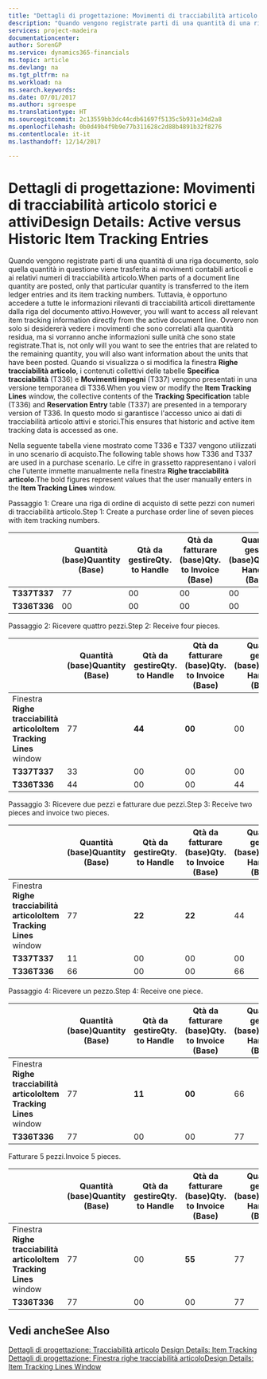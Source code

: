 ```yaml
---
title: "Dettagli di progettazione: Movimenti di tracciabilità articolo storici e attivi | Microsoft Docs"
description: "Quando vengono registrate parti di una quantità di una riga documento, solo quella quantità in questione viene trasferita ai movimenti contabili articoli e ai relativi numeri di tracciabilità articolo. Tuttavia, è opportuno accedere a tutte le informazioni rilevanti di tracciabilità articoli direttamente dalla riga del documento attivo. Ovvero non solo si desidererà vedere i movimenti che sono correlati alla quantità residua, ma si vorranno anche informazioni sulle unità che sono state registrate. Quando si visualizza o si modifica la finestra **Righe tracciabilità articolo**, i contenuti collettivi delle tabelle **Specifica tracciabilità** (T336) e **Movimenti impegni** (T337) vengono presentati in una versione temporanea di T336. In questo modo si garantisce l'accesso unico ai dati di tracciabilità articolo attivi e storici."
services: project-madeira
documentationcenter: 
author: SorenGP
ms.service: dynamics365-financials
ms.topic: article
ms.devlang: na
ms.tgt_pltfrm: na
ms.workload: na
ms.search.keywords: 
ms.date: 07/01/2017
ms.author: sgroespe
ms.translationtype: HT
ms.sourcegitcommit: 2c13559bb3dc44cdb61697f5135c5b931e34d2a8
ms.openlocfilehash: 0b0d49b4f9b9e77b311628c2d88b4891b32f8276
ms.contentlocale: it-it
ms.lasthandoff: 12/14/2017

---
```

# <a name="design-details-active-versus-historic-item-tracking-entries"></a><span data-ttu-id="dfb67-107">Dettagli di progettazione: Movimenti di tracciabilità articolo storici e attivi</span><span class="sxs-lookup"><span data-stu-id="dfb67-107">Design Details: Active versus Historic Item Tracking Entries</span></span>
<span data-ttu-id="dfb67-108">Quando vengono registrate parti di una quantità di una riga documento, solo quella quantità in questione viene trasferita ai movimenti contabili articoli e ai relativi numeri di tracciabilità articolo.</span><span class="sxs-lookup"><span data-stu-id="dfb67-108">When parts of a document line quantity are posted, only that particular quantity is transferred to the item ledger entries and its item tracking numbers.</span></span> <span data-ttu-id="dfb67-109">Tuttavia, è opportuno accedere a tutte le informazioni rilevanti di tracciabilità articoli direttamente dalla riga del documento attivo.</span><span class="sxs-lookup"><span data-stu-id="dfb67-109">However, you will want to access all relevant item tracking information directly from the active document line.</span></span> <span data-ttu-id="dfb67-110">Ovvero non solo si desidererà vedere i movimenti che sono correlati alla quantità residua, ma si vorranno anche informazioni sulle unità che sono state registrate.</span><span class="sxs-lookup"><span data-stu-id="dfb67-110">That is, not only will you want to see the entries that are related to the remaining quantity, you will also want information about the units that have been posted.</span></span> <span data-ttu-id="dfb67-111">Quando si visualizza o si modifica la finestra **Righe tracciabilità articolo**, i contenuti collettivi delle tabelle **Specifica tracciabilità** (T336) e **Movimenti impegni** (T337) vengono presentati in una versione temporanea di T336.</span><span class="sxs-lookup"><span data-stu-id="dfb67-111">When you view or modify the **Item Tracking Lines** window, the collective contents of the **Tracking Specification** table (T336) and **Reservation Entry** table (T337) are presented in a temporary version of T336.</span></span> <span data-ttu-id="dfb67-112">In questo modo si garantisce l'accesso unico ai dati di tracciabilità articolo attivi e storici.</span><span class="sxs-lookup"><span data-stu-id="dfb67-112">This ensures that historic and active item tracking data is accessed as one.</span></span>  

 <span data-ttu-id="dfb67-113">Nella seguente tabella viene mostrato come T336 e T337 vengono utilizzati in uno scenario di acquisto.</span><span class="sxs-lookup"><span data-stu-id="dfb67-113">The following table shows how T336 and T337 are used in a purchase scenario.</span></span> <span data-ttu-id="dfb67-114">Le cifre in grassetto rappresentano i valori che l'utente immette manualmente nella finestra **Righe tracciabilità articolo**.</span><span class="sxs-lookup"><span data-stu-id="dfb67-114">The bold figures represent values that the user manually enters in the **Item Tracking Lines** window.</span></span>  

 <span data-ttu-id="dfb67-115">Passaggio 1: Creare una riga di ordine di acquisto di sette pezzi con numeri di tracciabilità articolo.</span><span class="sxs-lookup"><span data-stu-id="dfb67-115">Step 1: Create a purchase order line of seven pieces with item tracking numbers.</span></span>  

||<span data-ttu-id="dfb67-116">**Quantità (base)**</span><span class="sxs-lookup"><span data-stu-id="dfb67-116">**Quantity (Base)**</span></span>|<span data-ttu-id="dfb67-117">**Qtà da gestire**</span><span class="sxs-lookup"><span data-stu-id="dfb67-117">**Qty. to Handle**</span></span>|<span data-ttu-id="dfb67-118">**Qtà da fatturare (base)**</span><span class="sxs-lookup"><span data-stu-id="dfb67-118">**Qty. to Invoice (Base)**</span></span>|<span data-ttu-id="dfb67-119">**Quantità gestita (base)**</span><span class="sxs-lookup"><span data-stu-id="dfb67-119">**Quantity Handled (Base)**</span></span>|<span data-ttu-id="dfb67-120">**Quantità fatturata (base)**</span><span class="sxs-lookup"><span data-stu-id="dfb67-120">**Quantity Invoiced (Base)**</span></span>|  
|-|----------------------------------------------|--------------------------------------------|------------------------------------------------------|-------------------------------------------------------|--------------------------------------------------------|  
|<span data-ttu-id="dfb67-121">**T337**</span><span class="sxs-lookup"><span data-stu-id="dfb67-121">**T337**</span></span>|<span data-ttu-id="dfb67-122">7</span><span class="sxs-lookup"><span data-stu-id="dfb67-122">7</span></span>|<span data-ttu-id="dfb67-123">0</span><span class="sxs-lookup"><span data-stu-id="dfb67-123">0</span></span>|<span data-ttu-id="dfb67-124">0</span><span class="sxs-lookup"><span data-stu-id="dfb67-124">0</span></span>|<span data-ttu-id="dfb67-125">0</span><span class="sxs-lookup"><span data-stu-id="dfb67-125">0</span></span>|<span data-ttu-id="dfb67-126">0</span><span class="sxs-lookup"><span data-stu-id="dfb67-126">0</span></span>|  
|<span data-ttu-id="dfb67-127">**T336**</span><span class="sxs-lookup"><span data-stu-id="dfb67-127">**T336**</span></span>|<span data-ttu-id="dfb67-128">0</span><span class="sxs-lookup"><span data-stu-id="dfb67-128">0</span></span>|<span data-ttu-id="dfb67-129">0</span><span class="sxs-lookup"><span data-stu-id="dfb67-129">0</span></span>|<span data-ttu-id="dfb67-130">0</span><span class="sxs-lookup"><span data-stu-id="dfb67-130">0</span></span>|<span data-ttu-id="dfb67-131">0</span><span class="sxs-lookup"><span data-stu-id="dfb67-131">0</span></span>|<span data-ttu-id="dfb67-132">0</span><span class="sxs-lookup"><span data-stu-id="dfb67-132">0</span></span>|  

 <span data-ttu-id="dfb67-133">Passaggio 2: Ricevere quattro pezzi.</span><span class="sxs-lookup"><span data-stu-id="dfb67-133">Step 2: Receive four pieces.</span></span>  

||<span data-ttu-id="dfb67-134">**Quantità (base)**</span><span class="sxs-lookup"><span data-stu-id="dfb67-134">**Quantity (Base)**</span></span>|<span data-ttu-id="dfb67-135">**Qtà da gestire**</span><span class="sxs-lookup"><span data-stu-id="dfb67-135">**Qty. to Handle**</span></span>|<span data-ttu-id="dfb67-136">**Qtà da fatturare (base)**</span><span class="sxs-lookup"><span data-stu-id="dfb67-136">**Qty. to Invoice (Base)**</span></span>|<span data-ttu-id="dfb67-137">**Quantità gestita (base)**</span><span class="sxs-lookup"><span data-stu-id="dfb67-137">**Quantity Handled (Base)**</span></span>|<span data-ttu-id="dfb67-138">**Quantità fatturata (base)**</span><span class="sxs-lookup"><span data-stu-id="dfb67-138">**Quantity Invoiced (Base)**</span></span>|  
|-|----------------------------------------------|--------------------------------------------|------------------------------------------------------|-------------------------------------------------------|--------------------------------------------------------|  
|<span data-ttu-id="dfb67-139">Finestra **Righe tracciabilità articolo**</span><span class="sxs-lookup"><span data-stu-id="dfb67-139">**Item Tracking Lines** window</span></span>|<span data-ttu-id="dfb67-140">7</span><span class="sxs-lookup"><span data-stu-id="dfb67-140">7</span></span>|<span data-ttu-id="dfb67-141">**4**</span><span class="sxs-lookup"><span data-stu-id="dfb67-141">**4**</span></span>|<span data-ttu-id="dfb67-142">**0**</span><span class="sxs-lookup"><span data-stu-id="dfb67-142">**0**</span></span>|<span data-ttu-id="dfb67-143">0</span><span class="sxs-lookup"><span data-stu-id="dfb67-143">0</span></span>|<span data-ttu-id="dfb67-144">0</span><span class="sxs-lookup"><span data-stu-id="dfb67-144">0</span></span>|  
|<span data-ttu-id="dfb67-145">**T337**</span><span class="sxs-lookup"><span data-stu-id="dfb67-145">**T337**</span></span>|<span data-ttu-id="dfb67-146">3</span><span class="sxs-lookup"><span data-stu-id="dfb67-146">3</span></span>|<span data-ttu-id="dfb67-147">0</span><span class="sxs-lookup"><span data-stu-id="dfb67-147">0</span></span>|<span data-ttu-id="dfb67-148">0</span><span class="sxs-lookup"><span data-stu-id="dfb67-148">0</span></span>|<span data-ttu-id="dfb67-149">0</span><span class="sxs-lookup"><span data-stu-id="dfb67-149">0</span></span>|<span data-ttu-id="dfb67-150">0</span><span class="sxs-lookup"><span data-stu-id="dfb67-150">0</span></span>|  
|<span data-ttu-id="dfb67-151">**T336**</span><span class="sxs-lookup"><span data-stu-id="dfb67-151">**T336**</span></span>|<span data-ttu-id="dfb67-152">4</span><span class="sxs-lookup"><span data-stu-id="dfb67-152">4</span></span>|<span data-ttu-id="dfb67-153">0</span><span class="sxs-lookup"><span data-stu-id="dfb67-153">0</span></span>|<span data-ttu-id="dfb67-154">0</span><span class="sxs-lookup"><span data-stu-id="dfb67-154">0</span></span>|<span data-ttu-id="dfb67-155">4</span><span class="sxs-lookup"><span data-stu-id="dfb67-155">4</span></span>|<span data-ttu-id="dfb67-156">0</span><span class="sxs-lookup"><span data-stu-id="dfb67-156">0</span></span>|  

 <span data-ttu-id="dfb67-157">Passaggio 3: Ricevere due pezzi e fatturare due pezzi.</span><span class="sxs-lookup"><span data-stu-id="dfb67-157">Step 3: Receive two pieces and invoice two pieces.</span></span>  

||<span data-ttu-id="dfb67-158">**Quantità (base)**</span><span class="sxs-lookup"><span data-stu-id="dfb67-158">**Quantity (Base)**</span></span>|<span data-ttu-id="dfb67-159">**Qtà da gestire**</span><span class="sxs-lookup"><span data-stu-id="dfb67-159">**Qty. to Handle**</span></span>|<span data-ttu-id="dfb67-160">**Qtà da fatturare (base)**</span><span class="sxs-lookup"><span data-stu-id="dfb67-160">**Qty. to Invoice (Base)**</span></span>|<span data-ttu-id="dfb67-161">**Quantità gestita (base)**</span><span class="sxs-lookup"><span data-stu-id="dfb67-161">**Quantity Handled (Base)**</span></span>|<span data-ttu-id="dfb67-162">**Quantità fatturata (base)**</span><span class="sxs-lookup"><span data-stu-id="dfb67-162">**Quantity Invoiced (Base)**</span></span>|  
|-|----------------------------------------------|--------------------------------------------|------------------------------------------------------|-------------------------------------------------------|--------------------------------------------------------|  
|<span data-ttu-id="dfb67-163">Finestra **Righe tracciabilità articolo**</span><span class="sxs-lookup"><span data-stu-id="dfb67-163">**Item Tracking Lines** window</span></span>|<span data-ttu-id="dfb67-164">7</span><span class="sxs-lookup"><span data-stu-id="dfb67-164">7</span></span>|<span data-ttu-id="dfb67-165">**2**</span><span class="sxs-lookup"><span data-stu-id="dfb67-165">**2**</span></span>|<span data-ttu-id="dfb67-166">**2**</span><span class="sxs-lookup"><span data-stu-id="dfb67-166">**2**</span></span>|<span data-ttu-id="dfb67-167">4</span><span class="sxs-lookup"><span data-stu-id="dfb67-167">4</span></span>|<span data-ttu-id="dfb67-168">0</span><span class="sxs-lookup"><span data-stu-id="dfb67-168">0</span></span>|  
|<span data-ttu-id="dfb67-169">**T337**</span><span class="sxs-lookup"><span data-stu-id="dfb67-169">**T337**</span></span>|<span data-ttu-id="dfb67-170">1</span><span class="sxs-lookup"><span data-stu-id="dfb67-170">1</span></span>|<span data-ttu-id="dfb67-171">0</span><span class="sxs-lookup"><span data-stu-id="dfb67-171">0</span></span>|<span data-ttu-id="dfb67-172">0</span><span class="sxs-lookup"><span data-stu-id="dfb67-172">0</span></span>|<span data-ttu-id="dfb67-173">0</span><span class="sxs-lookup"><span data-stu-id="dfb67-173">0</span></span>|<span data-ttu-id="dfb67-174">0</span><span class="sxs-lookup"><span data-stu-id="dfb67-174">0</span></span>|  
|<span data-ttu-id="dfb67-175">**T336**</span><span class="sxs-lookup"><span data-stu-id="dfb67-175">**T336**</span></span>|<span data-ttu-id="dfb67-176">6</span><span class="sxs-lookup"><span data-stu-id="dfb67-176">6</span></span>|<span data-ttu-id="dfb67-177">0</span><span class="sxs-lookup"><span data-stu-id="dfb67-177">0</span></span>|<span data-ttu-id="dfb67-178">0</span><span class="sxs-lookup"><span data-stu-id="dfb67-178">0</span></span>|<span data-ttu-id="dfb67-179">6</span><span class="sxs-lookup"><span data-stu-id="dfb67-179">6</span></span>|<span data-ttu-id="dfb67-180">2</span><span class="sxs-lookup"><span data-stu-id="dfb67-180">2</span></span>|  

 <span data-ttu-id="dfb67-181">Passaggio 4: Ricevere un pezzo.</span><span class="sxs-lookup"><span data-stu-id="dfb67-181">Step 4: Receive one piece.</span></span>  

||<span data-ttu-id="dfb67-182">**Quantità (base)**</span><span class="sxs-lookup"><span data-stu-id="dfb67-182">**Quantity (Base)**</span></span>|<span data-ttu-id="dfb67-183">**Qtà da gestire**</span><span class="sxs-lookup"><span data-stu-id="dfb67-183">**Qty. to Handle**</span></span>|<span data-ttu-id="dfb67-184">**Qtà da fatturare (base)**</span><span class="sxs-lookup"><span data-stu-id="dfb67-184">**Qty. to Invoice (Base)**</span></span>|<span data-ttu-id="dfb67-185">**Quantità gestita (base)**</span><span class="sxs-lookup"><span data-stu-id="dfb67-185">**Quantity Handled (Base)**</span></span>|<span data-ttu-id="dfb67-186">**Quantità fatturata (base)**</span><span class="sxs-lookup"><span data-stu-id="dfb67-186">**Quantity Invoiced (Base)**</span></span>|  
|-|----------------------------------------------|--------------------------------------------|------------------------------------------------------|-------------------------------------------------------|--------------------------------------------------------|  
|<span data-ttu-id="dfb67-187">Finestra **Righe tracciabilità articolo**</span><span class="sxs-lookup"><span data-stu-id="dfb67-187">**Item Tracking Lines** window</span></span>|<span data-ttu-id="dfb67-188">7</span><span class="sxs-lookup"><span data-stu-id="dfb67-188">7</span></span>|<span data-ttu-id="dfb67-189">**1**</span><span class="sxs-lookup"><span data-stu-id="dfb67-189">**1**</span></span>|<span data-ttu-id="dfb67-190">**0**</span><span class="sxs-lookup"><span data-stu-id="dfb67-190">**0**</span></span>|<span data-ttu-id="dfb67-191">6</span><span class="sxs-lookup"><span data-stu-id="dfb67-191">6</span></span>|<span data-ttu-id="dfb67-192">2</span><span class="sxs-lookup"><span data-stu-id="dfb67-192">2</span></span>|  
|<span data-ttu-id="dfb67-193">**T336**</span><span class="sxs-lookup"><span data-stu-id="dfb67-193">**T336**</span></span>|<span data-ttu-id="dfb67-194">7</span><span class="sxs-lookup"><span data-stu-id="dfb67-194">7</span></span>|<span data-ttu-id="dfb67-195">0</span><span class="sxs-lookup"><span data-stu-id="dfb67-195">0</span></span>|<span data-ttu-id="dfb67-196">0</span><span class="sxs-lookup"><span data-stu-id="dfb67-196">0</span></span>|<span data-ttu-id="dfb67-197">7</span><span class="sxs-lookup"><span data-stu-id="dfb67-197">7</span></span>|<span data-ttu-id="dfb67-198">2</span><span class="sxs-lookup"><span data-stu-id="dfb67-198">2</span></span>|  

 <span data-ttu-id="dfb67-199">Fatturare 5 pezzi.</span><span class="sxs-lookup"><span data-stu-id="dfb67-199">Invoice 5 pieces.</span></span>  

||<span data-ttu-id="dfb67-200">**Quantità (base)**</span><span class="sxs-lookup"><span data-stu-id="dfb67-200">**Quantity (Base)**</span></span>|<span data-ttu-id="dfb67-201">**Qtà da gestire**</span><span class="sxs-lookup"><span data-stu-id="dfb67-201">**Qty. to Handle**</span></span>|<span data-ttu-id="dfb67-202">**Qtà da fatturare (base)**</span><span class="sxs-lookup"><span data-stu-id="dfb67-202">**Qty. to Invoice (Base)**</span></span>|<span data-ttu-id="dfb67-203">**Quantità gestita (base)**</span><span class="sxs-lookup"><span data-stu-id="dfb67-203">**Quantity Handled (Base)**</span></span>|<span data-ttu-id="dfb67-204">**Quantità fatturata (base)**</span><span class="sxs-lookup"><span data-stu-id="dfb67-204">**Quantity Invoiced (Base)**</span></span>|  
|-|----------------------------------------------|--------------------------------------------|------------------------------------------------------|-------------------------------------------------------|--------------------------------------------------------|  
|<span data-ttu-id="dfb67-205">Finestra **Righe tracciabilità articolo**</span><span class="sxs-lookup"><span data-stu-id="dfb67-205">**Item Tracking Lines** window</span></span>|<span data-ttu-id="dfb67-206">7</span><span class="sxs-lookup"><span data-stu-id="dfb67-206">7</span></span>|<span data-ttu-id="dfb67-207">0</span><span class="sxs-lookup"><span data-stu-id="dfb67-207">0</span></span>|<span data-ttu-id="dfb67-208">**5**</span><span class="sxs-lookup"><span data-stu-id="dfb67-208">**5**</span></span>|<span data-ttu-id="dfb67-209">7</span><span class="sxs-lookup"><span data-stu-id="dfb67-209">7</span></span>|<span data-ttu-id="dfb67-210">2</span><span class="sxs-lookup"><span data-stu-id="dfb67-210">2</span></span>|  
|<span data-ttu-id="dfb67-211">**T336**</span><span class="sxs-lookup"><span data-stu-id="dfb67-211">**T336**</span></span>|<span data-ttu-id="dfb67-212">7</span><span class="sxs-lookup"><span data-stu-id="dfb67-212">7</span></span>|<span data-ttu-id="dfb67-213">0</span><span class="sxs-lookup"><span data-stu-id="dfb67-213">0</span></span>|<span data-ttu-id="dfb67-214">0</span><span class="sxs-lookup"><span data-stu-id="dfb67-214">0</span></span>|<span data-ttu-id="dfb67-215">7</span><span class="sxs-lookup"><span data-stu-id="dfb67-215">7</span></span>|<span data-ttu-id="dfb67-216">7</span><span class="sxs-lookup"><span data-stu-id="dfb67-216">7</span></span>|  

## <a name="see-also"></a><span data-ttu-id="dfb67-217">Vedi anche</span><span class="sxs-lookup"><span data-stu-id="dfb67-217">See Also</span></span>  
 <span data-ttu-id="dfb67-218">[Dettagli di progettazione: Tracciabilità articolo](design-details-item-tracking.md) </span><span class="sxs-lookup"><span data-stu-id="dfb67-218">[Design Details: Item Tracking](design-details-item-tracking.md) </span></span>  
 [<span data-ttu-id="dfb67-219">Dettagli di progettazione: Finestra righe tracciabilità articolo</span><span class="sxs-lookup"><span data-stu-id="dfb67-219">Design Details: Item Tracking Lines Window</span></span>](design-details-item-tracking-lines-window.md)

